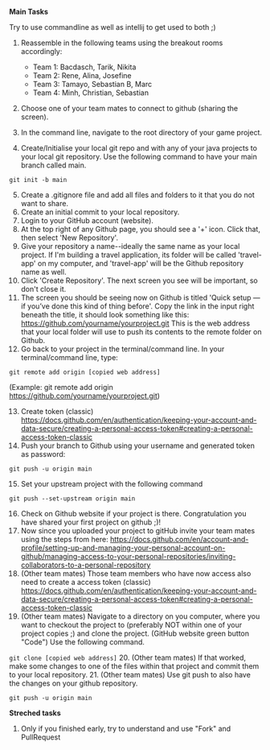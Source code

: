 **Main Tasks**

Try to use commandline as well as intellij to get used to both ;)

1. Reassemble in the following teams using the breakout rooms accordingly:
   - Team 1:  Bacdasch, Tarik,  Nikita
   - Team 2:  Rene, Alina, Josefine
   - Team 3:  Tamayo, Sebastian B, Marc
   - Team 4:  Minh, Christian, Sebastian

3. Choose one of your team mates to connect to github (sharing the screen).
4. In the command line, navigate to the root directory of your game project.
6. Create/Initialise your local git repo and with any of your java projects to your local git repository. Use the following command to have your main branch called main.

``git init -b main``

5. Create a .gitignore file and add all files and folders to it that you do not want to share.
6. Create an initial commit to your local repository.
7. Login to your GitHub account (website).
8. At the top right of any Github page, you should see a '+' icon. Click that, then select 'New Repository'.
9. Give your repository a name--ideally the same name as your local project. If I'm building a travel application, its folder will be called 'travel-app' on my computer, and 'travel-app' will be the Github repository name as well.
10. Click 'Create Repository'. The next screen you see will be important, so don't close it.
11. The screen you should be seeing now on Github is titled 'Quick setup — if you’ve done this kind of thing before'. Copy the link in the input right beneath the title, it should look something like this: https://github.com/yourname/yourproject.git 
This is the web address that your local folder will use to push its contents to the remote folder on Github.
12. Go back to your project in the terminal/command line. In your terminal/command line, type: 

``git remote add origin [copied web address] ``

(Example: git remote add origin https://github.com/yourname/yourproject.git)

13. Create token (classic) https://docs.github.com/en/authentication/keeping-your-account-and-data-secure/creating-a-personal-access-token#creating-a-personal-access-token-classic
14. Push your branch to Github using your username and generated token as password: 

``git push -u origin main``

15. Set your upstream project with the following command

``git push --set-upstream origin main``

16. Check on Github website if your project is there. Congratulation you have shared your first project on github ;)!
17. Now since you uploaded your project to gitHub invite your team mates using the steps from here: https://docs.github.com/en/account-and-profile/setting-up-and-managing-your-personal-account-on-github/managing-access-to-your-personal-repositories/inviting-collaborators-to-a-personal-repository
18. (Other team mates) Those team members who have now access also need to create a access token (classic) https://docs.github.com/en/authentication/keeping-your-account-and-data-secure/creating-a-personal-access-token#creating-a-personal-access-token-classic
19. (Other team mates) Navigate to a directory on you computer, where you want to checkout the project to (preferably NOT within one of your project copies ;) and clone the project. (GitHub website green button "Code") Use the following command.

``git clone [copied web address]`` 
20. (Other team mates) If that worked, make some changes to one of the files within that project and commit them to your local repository.
21. (Other team mates) Use git push to also have the changes on your github repository.

``git push -u origin main``

**Streched tasks**
1. Only if you finished early, try to understand and use "Fork" and PullRequest
